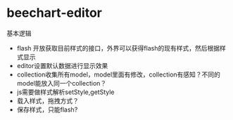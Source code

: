 beechart-editor
===============

基本逻辑

* flash 开放获取目前样式的接口，外界可以获得flash的现有样式，然后根据样式显示
* editor设置默认数据进行显示效果
* collection收集所有model，model里面有修改，collection有感知？不同的model能放入同一个collection？
* js需要做样式解析setStyle,getStyle
* 载入样式，拖拽方式？
* 保存样式，只能flash?